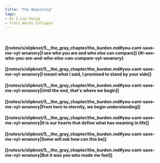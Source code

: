 ```yaml
---
title: "The Beginning"
tags:
- As I Lay Dying
- Frail Words Collapse
---
```

&nbsp;
#### [[notes/s/slipknot/5__the_gray_chapter/the_burden.md#you-cant-save-me-vyl-wnanory|I see who you are and who else can compare]] {#i-see-who-you-are-and-who-else-can-compare-vyl-wnanory}
#### [[notes/s/slipknot/5__the_gray_chapter/the_burden.md#you-cant-save-me-vyl-wnanory|I meant what I said, I promised to stand by your side]]
#### [[notes/s/slipknot/5__the_gray_chapter/the_burden.md#you-cant-save-me-vyl-wnanory|Until the end, that's where we begin]]
#### [[notes/s/slipknot/5__the_gray_chapter/the_burden.md#you-cant-save-me-vyl-wnanory|From here to eternity, we begin understanding]]
#### [[notes/s/slipknot/5__the_gray_chapter/the_burden.md#you-cant-save-me-vyl-wnanory|It is our hearts that define what has meaning in life]]
#### [[notes/s/slipknot/5__the_gray_chapter/the_burden.md#you-cant-save-me-vyl-wnanory|Some will ask how can this be]]
#### [[notes/s/slipknot/5__the_gray_chapter/the_burden.md#you-cant-save-me-vyl-wnanory|But it was you who made me feel]]

